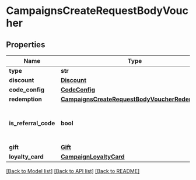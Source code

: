 # CampaignsCreateRequestBodyVoucher


## Properties
Name | Type | Description | Notes
------------ | ------------- | ------------- | -------------
**type** | **str** |  | [optional] 
**discount** | [**Discount**](Discount.md) |  | [optional] 
**code_config** | [**CodeConfig**](CodeConfig.md) |  | [optional] 
**redemption** | [**CampaignsCreateRequestBodyVoucherRedemption**](CampaignsCreateRequestBodyVoucherRedemption.md) |  | [optional] 
**is_referral_code** | **bool** | Flag indicating whether this voucher is a referral code; &#x60;true&#x60; for campaign type &#x60;REFERRAL_PROGRAM&#x60;. | [optional] 
**gift** | [**Gift**](Gift.md) |  | [optional] 
**loyalty_card** | [**CampaignLoyaltyCard**](CampaignLoyaltyCard.md) |  | [optional] 

[[Back to Model list]](../README.md#documentation-for-models) [[Back to API list]](../README.md#documentation-for-api-endpoints) [[Back to README]](../README.md)


